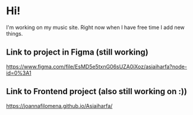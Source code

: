 # Hi! 
I'm working on my music site. Right now when I have free time I add new things.

## Link to project in Figma (still working) 
https://www.figma.com/file/EsMD5e5txnG06sUZA0iXoz/asiaiharfa?node-id=0%3A1

## Link to Frontend project (also still working on :))
https://joannafilomena.github.io/Asiaiharfa/
